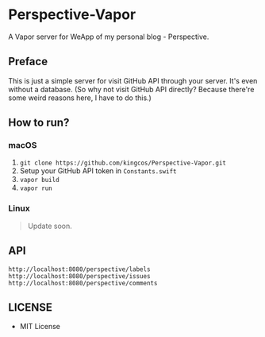 # Perspective-Vapor

A Vapor server for WeApp of my personal blog - Perspective.

## Preface

This is just a simple server for visit GitHub API through your server. It's even without a database. (So why not visit GitHub API directly? Because there're some weird reasons here, I have to do this.)

## How to run?

### macOS

1. `git clone https://github.com/kingcos/Perspective-Vapor.git`
2. Setup your GitHub API token in `Constants.swift`
3. `vapor build`
4. `vapor run`

### Linux

> Update soon.

## API

```
http://localhost:8080/perspective/labels
http://localhost:8080/perspective/issues
http://localhost:8080/perspective/comments
```

## LICENSE

- MIT License
